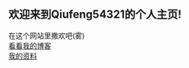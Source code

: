 欢迎来到Qiufeng54321的个人主页!  
--------  
在这个网站里撒欢吧(雾)  
[看看我的博客](posts-zh/README.md)  
[我的资料](Profile-zh.md)
